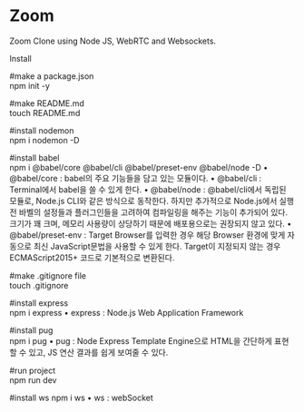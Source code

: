 # Zoom

Zoom Clone using Node JS, WebRTC and Websockets.

Install

#make a package.json
<br>
npm init -y

#make README.md
<br>
touch README.md 

#install nodemon
<br>
npm i nodemon -D

#install babel
<br>
npm i @babel/core @babel/cli @babel/preset-env @babel/node -D
• @babel/core : babel의 주요 기능들을 담고 있는 모듈이다.
• @babel/cli : Terminal에서 babel을 쓸 수 있게 한다.
• @babel/node : @babel/cli에서 독립된 모듈로, Node.js CLI와 같은 방식으로 동작한다.
                하지만 추가적으로 Node.js에서 실행 전 바벨의 설정들과 플러그인들을 고려하여 컴파일링을 해주는 기능이 추가되어 있다.
                크기가 꽤 크며, 메모리 사용량이 상당하기 때문에 배포용으로는 권장되지 않고 있다.
• @babel/preset-env : Target Browser를 입력한 경우 해당 Browser 환경에 맞게 자동으로 최신 JavaScript문법을 사용할 수 있게 한다.
                      Target이 지정되지 않는 경우 ECMAScript2015+ 코드로 기본적으로 변환된다.


#make .gitignore file
<br>
touch .gitignore

#install express
<br>
npm i express
• express : Node.js Web Application Framework

#install pug
<br>
npm i pug
• pug : Node Express Template Engine으로 HTML을 간단하게 표현할 수 있고, JS 연산 결과를 쉽게 보여줄 수 있다.

#run project
<br>
npm run dev

#install ws
npm i ws
• ws : webSocket 